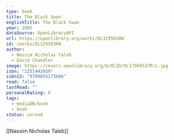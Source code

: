 ```yaml
---
type: book
title: The Black Swan
englishTitle: The Black Swan
year: 2005
dataSource: OpenLibraryAPI
url: https://openlibrary.org/works/OL3295030W
id: /works/OL3295030W
author:
  - Nassim Nicholas Taleb
  - David Chandler
image: https://covers.openlibrary.org/b/OLID/OL17969527M-L.jpg
isbn: "2251443959"
isbn13: "9789655173666"
read: false
lastRead: ""
personalRating: 0
tags:
  - mediaDB/book
  - book
status: unread
---
```

[[Nassim Nicholas Taleb]]
